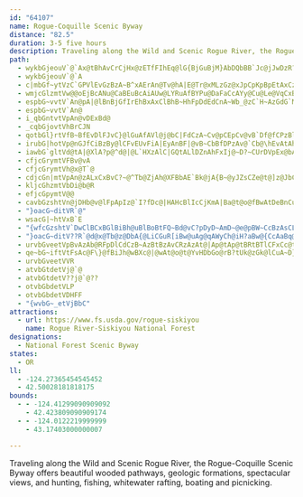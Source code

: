 ```yaml
---
id: "64107"
name: Rogue-Coquille Scenic Byway
distance: "82.5"
duration: 3-5 five hours
description: Traveling along the Wild and Scenic Rogue River, the Rogue-Coquille Scenic Byway offers beautiful wooded pathways, geologic formations, spectacular views, and hunting, fishing, whitewater rafting, boating and picnicking.
path:
  - wykbGjeouV`@`Ax@tBhAvCrCjHx@zETfFIhEq@lG{BjGuBjM}AbDQbBB`Jc@jJwDzR?pDf@zAjBbJjCrFf@UxCJtEjAlCtA~AvBzAhDlB`CQtGZlCfDhFtB~@nG`BhWbBpFhAlKjD~I~DbQnEdFbG|AdDlDhNh@vGAnJ?xHOvFcCpK_EhImA|EFfBpAfF`DzE~@n@VZr@\jAh@rFLfDm@hDJrC|@tCfCdB`Ep@|EG`Jz@`P~@xCdBxClFjEjEtB`ChBlAfBpBhEbIfT|A~BrEhExArCv@zBT`CUxBeAfCwA`CyBtHShGV|Hc@bGm@nSHbFbBdJBZd@jBhOz`@~@nCJR`AhAdAjB|BlBxEpD|Et@bBc@vCmBzCa@zCpBxA?pBg@hBKdDEf@HpJFPCd\JjECb@BxDt@\v@bA~ER`@n@rAz@fChAfCrF`C`B~Cr@p@~@\hIbAhDnBdIlCdCxE~@~DrExI`AfDx@lCxAlBhBlDJhBGtHd@pAvC|Bj@`AZzEtFfWl@vBtChQUjLUlINfD~@dExBjFrCrB`A`EXl@xAjEv@tCvDtJzDbEvBJbA`MBvAn@vG
  - wykbGjeouV`@`A
  - c|mbGf~ytVzC`GPVlEvGzBzA~B^xAErAn@Tv@hA|E@Tr@xMLzGz@xJpCpKpBpEtAxCzBxIpEbWdDdKfCpFtAvAtB~D|C\pEYbEPjRrEtHeAzDgBb@w@pHhAf@d@h@bBnLzLjBxDdA`GTbEeCxVH|ErAfIEzIi@~B]XeAzBG|@^xCiB`GuA|FqCjEmDdJsGzS}@tHq@dJ]pQeBjOeArCyCzD{BlCmJnPcAlD?v@tGzIzDdJvCfBjB?lBw@hEwExD{B|AQx@e@hCjDTbBIzBo@nBiC~CqLhQcIzCeCtAyFvEeD`EwAxDG~CLfBlDpFf@zAAbA}AxDg@jDiAz[LpF^jJg@rCOlDhAbFPpDc@~@iDnBgCzFsAlEKtAa@lA_BvBmApHuC|G}@dC]`F[pE?hFMdEh@tG
  - wmjcGlzmtVw@@oEjBcANu@CaBEuBcAiAUw@LYRuAfBYPu@DaFaCcAYy@Cu@Le@VqCxBu@Ti@GeAaBYQYA_@DcBfAoAd@wA@i@Ma@_@Sm@Ee@@y@VmBx@eCd@sC@mAWeAwEiJw@cAuAaAe@w@_A}FI_BDe@N_@r@eA^_AHiAMkAO_@k@m@mAq@uA_@sA@}CvAsAXy@Gu@YsAeAcBsB_CsBc@_CS_@_CsBS_@_@sAS]{@m@e@mASsBCsBVmBdAsCNw@IiAyAwCe@oCm@oAUUy@QoBJy@QUSQ_@KgAH_Bd@qAr@a@bBQh@q@N}ACy@UeAo@k@cFw@eDoBw@}@qCoA[EsADgAW[?_B\]Ec@_@O]eAuESsIQs@_@g@c@_@_AKg@QeAiCu@}@O_@aBcGQ]c@YsDa@c@c@k@{AF_Ab@{@\kAN}Bp@cFBe@Oy@u@}Aq@[_CEyBs@m@DyBz@yDOoBe@w@T{A|AGpANt@rC`@Ht@Uz@kFfAgDfD_ANkA[wAiBUw@PsA\cB?uBYi@y@cAcCYoD}BmBgFQaKv@cFGyAa@c@kAZgAdBiClCyAvBmA@Ji@~@kBZsAU_A_@Si@BaAl@gFdFsACsAm@eBiAiBuB_CaF_AyByBoCiB[yB@}FdBcCq@oFcD_Bc@oB_CaB{CgDkGy@cBmAkEmAqC{AiD{@uDc@}@cByAa@o@eDiGiAuBiCkCuCmA_C{Ac@c@q@_AYW_A{@eAkAuBuAeA}@YiAk@yK]yAo@g@iB_Am@?aARi@KYm@?mAOkAmD{J_@k@c@[mBm@UWEQ@a@Xm@vAeBzAwCpC}DHw@Ce@Sa@WSi@EYNyBhDqD`Dy@z@yCpEe@nAi@pCCd@JrBKfAu@~@eF`Da@|@WzCe@v@e@RgARuDy@qB?qA^iA~@w@xA_BrBo@jAmAbDYxAeAzJOv@s@xAe@^g@R[DuNLoBp@}@f@c@d@o@`BQrBD`EXdHCv@[f@YL]?}Bg@oHj@]Ho@AoAYmALoBl@_AdA{HrKsA`D}A`Ge@x@mAp@yGx@{ECeAHwGlBmE~A}Gl@sAQsBeAcB[kI_@gJw@uABs@ReB~@sAlAkDfMo@t@_Ad@wEr@cA\aAd@gClCO`@IjAHdHEb@_@bAm@l@{Aj@mCl@y@@sAUcCgA_Aq@gFgFoAq@cASwAEuAFmHhCcANy@B}C_@oCQ_HAqBFwGvAwAIoAe@}BaByAy@y@?cH~A_@@s@OyA_A}ByByCqA]Y_ByCk@m@gAs@_AsB_@{D_@wAoAeDuDmHy@y@_Ai@gEsB{@w@o@eAsA_DSu@KkATaEEmASgA_AoD[yAGy@BiAJy@\yAR}Aj@}GB_B]gK[yAsA_De@oCGkAFmAd@gD^_EhAgH^uMC_B[aEYyAe@wAmF}McB_Dw@eEEuB\uHEwAZsBTy@pBeCjBcEb@_BHy@EwBc@iBoA_Dg@{Dy@sDsCqI{AsCuN_UwBmBkAe@cCe@mCJoATyMpEsEt@_J~BuEb@iAr@s@n@oAvBYRYDy@a@}AwBkAaAm@E{Hf@i@Ge@YiCgC_Aq@cA_@iDe@iB{@sAYm@CsAVsGzBeAPqCDoCIwEJgAGWKyA_BcBsAwBgDoByB_KoGuBqBaDaEoAk@uAMsARaJ`FsA\_CIkKuBy@?o@ZYX}CdF_BrBeL`Gy@x@]j@Qt@G~@LpHIbE[~DY|A_@tAyAxC}C~DsA`DcAtG_@vAmDtHe@rA_@xA_AtGc@vAyArCcE|GeGzMu@bAy@r@gB~@_FfCgSnLuDdD_@f@wBxEgH~FsDlCsBx@iBFyRKgCJuB~AuM|M}AbAmBEmDk@{MKkCa@qEgAiAKoC@i@Pc@XyAzBi@pA_@tAO|BDlBNjAd@nAfBjBTj@LrBId@c@z@wD`EyBdBeA\mC^cFfAaBJsBQw@JwBz@uNjDsEt@cAb@o@t@y@b@y@TyCb@mAD}B^o@R_ErBsBlBwB~Ao@dAi@xD_@tAUxAC~AH~AhAlG?`BIf@[|@wBlByEfI}ChDYt@u@tFYd@_BhCmBjBaAvDOzKa@vCiAX}A|A_@DgFDqIOoAIqH@_D^{l@`QkKlD_CdBw@`AQ`@]rAY~BkAlOmA`H_C`Kg@nAk@hAcD`E}DxF_@dAy@hE_AjHgAfGSn@kApB?x@h@rEbBtEXlDj@xB?x@Yl@sBxBo@dAo@fAoAdDs@xDS`EBx@XdCElAg@fBq@jAwE`E_AjBi@r@eLxE}@n@[h@g@fBOxCQZYJi@My@sAqNc]kBaCoDgDeAe@kCq@gGyCaBMi@DgAXiElBy@p@s@fAe@pA]xAE`BB`BN|A`@hBFd@YfFDbBtA`F?jAUn@cAdBUfA[jD_@tAqCxE_DdEi@nA_@vAO~AD`Bx@zGZxAr@hA|ArA^`ANv@NzACx@Yj@WLm@Bu@QuGqB{QoMuJiH_AiBwBuFuBoM_AmDgDaIo@gAyBeBs@gA_@wAs@{Ge@sAcBkCgD{DgKuFaEkC}MoLmBq@y@Gi@DeAXkGlCyEzCWJ{@Ds@Y_BqAcAa@eAYwDW_Ag@m@q@Uq@Y{AU{Dc@yAo@eAy@w@eA[wE@qUvAeALgA\_Ah@u@~@i@pA]xAGlBNrArA~ChBtI~@lHxChPBx@SjBu@rAg@XaB`@wERmCYmEaAgAKeDVwB@eAE}GoAi@CsAVs@d@Q^y@rDc@nA_@j@c@^e@RuJx@cAb@}DrCiChA}BhBi@RiB^uCRmCtAuH|BoEdAcDtAwD\eATYPmBzBgDdBa@p@s@rAsAfGBxBXtASjDRfArBnGV~D|@pBrFbJr@dAzGnHhBdCrA~CrCnIZvAHlAIlA_D`Ni@lAs@~@cE~BsD`D_M`Iy@x@iBfCi@pAcAjD[f@wIzFc@b@c@z@s@lCkCxEs@dAyBfBs@`A_AlDm@nAeDzDaAfBeBfAqElEuAbCcBbAS^Eb@D`G[~@yBr@o@l@YlBM^}B~A{BxDaClFkCzE}C~DqBrBcBtBaBxD{FpEeAr@y@RY?w@Wg@u@Ie@EsBZmBfCkDrIiOnJiSNgAImCrA}DX{A@mAIy@k@qCc@sAu@aAsBsBsAkEyA{Co@aAYY_Ae@qAWaA_@gFoE_BcAaGaAePgGcCsAyBeBcAk@sAYy@BeARaAf@y@|@k@lAiAxDmAtCo@fAy@|@{@r@cAd@qErAeCdA}B`B}G`GkE~C}FnDeCnAcAZaCLk@AwAYkCeAq@s@qAyB{IoRiAyCgAsDeCwMy@_DcA_CgDgEcEaE_CyAmGqCqC_Bu@m@wDuDoC_EwDuGyBwFyEePoJy]iAcDyAeBoBuAcOoFuAw@mAmAk@}@mAiCsBkGiD{Ls@mA}@g@WQOfCQ|@{@xBkG|Kk@r@wAlAcHjEeAx@wDxEmCbEeApA}@p@y@`@cAPcC?eD]mBAgC^mFfBoExBwAxA_AzAe@pAmCnKsA~DoB`Di@l@aCnBuNzG_VhKu@VwALsD_@s@Vi@l@_B`E_Av@cGrCg@b@cD~GY~@K~@?tIYpBU~@o@lA}AxA}@X_BJmF?aYsDeBOgiAgCcBBiBRiBl@yBzA}BvCyBnDcBvB_CdB}Bt@{MpB}Dx@sC`AyCrAqGpE_TjSqDfEmF`HqVn\_DxD_C|BkEpDsE`DmGdD}WhLgEpCsDlD}ElGiTx[sElGkJfIgHfH}DrCgClAoErAqCb@sCLqMK}GWsASaCs@_CmAqKyGcB{@iA_@_AKsAEcBPiCt@cAj@}@v@aAnAwA~BsJrRgCnDo@l@gAl@kA^mBNoAK_Cs@iM_IiAa@iCe@o_@_BwHMo_@zAmEd@uBj@cDrA}BnAsDnCySlRiBvAsAr@cCr@}@L{Pt@mBRsB^wE~BkL|JcBjBkAnBcAdCiD~D]l@
  - espbG~vvtV`An@pA|@lBnBjGfIrEhBxAxClBhB~HhFpDdEdCnA~Wb_@zC`H~AzGdG`M
  - espbG~vvtV`An@
  - i_qbGntvtVpAn@vDExBd@
  - _cqbGjovtVhBrCJN
  - qotbGl}rtVfB~BfEvDlFJvC}@lGuAfAVl@j@bC|FdCzA~Cv@pCEpCv@vB`Df@fCPzBl@`BhAp@lBP~@Kt@kFzAaBp@JhAR@H\hBEbBc@zBi@hA_A|EqAfCqAjE?lCFbBVv@bBlB~@XlFVpAbApHzIvBjEBzFb@zBd@hAbE~DpBnC
  - irubG|hotVp@nGJfCiBzBy@lCFvEUvFiA|EyAnBF|@vB~CbBfDPzAv@`Cb@\hEvAtAhAvArBfBzClEvKbAnE`EtJlC`F
  - iawbG`gltVd@tA|@XlA?p@^d@|@L`HXzAlC|GQtALlDZnAhFxIj@~D?~CUrDVpEx@bAvDlCb@p@l@PzDaCfDDVD^pAKv@]xCDxDb@zAn@|F
  - cfjcGrymtVFBv@vA
  - cfjcGrymtVh@x@T`@
  - cdjcGn|mtVpAn@zALxCxBvC?~@^Tb@ZjAh@XFBbAE`Bk@jA{B~@yJZsCZe@t@]z@JbCQlGe@zA_@bAcAl@_DBcBgCsJIi@{A}LUiITaBdDsEbCaCl@mBPaERa@f@eApAcAt@kAh@gBp@mDfAcB~@j@zBnG~BfDdCp@pGJlCzAz@?bCiAp@oBbCeEh@aBi@cBgEqEs@iAk@qGJQrAd@bAhAlAh@zAWb@w@h@gDJu@ZuBGcB{DsD{@iA[sC~@kEl@sECmCPcC
  - kljcGhzmtVbDi@b@R
  - efjcGpymtV@@
  - cavbGzshtVn@jDHb@v@lFpApIz@`I?fDc@|HAHcBlIcCjKmA|Ba@t@o@fBwAtDeBnCu@lA}KjHk@`@kA|@SZuA|BAL
  - "}oacG~ditVR`@"
  - wsacG|~htVxB`E
  - "{wfcGzshtV`DwClBCxBGlBiBh@uBlBoBtFQ~Bd@vC?pDyD~AmD~@e@pBW~CcBzAsCLcBlA_Ep@}@hAc@jADl@bACbGZ|@f@PvB]pAtAl@tCf@h@VDlAg@hBy@tD_@LQ~@{Ab@_Eh@cAfBcAhAMtAo@d@cBfBcB~@L^b@?bAYzBsB~DCpAp@hA~@Dv@_@bAc@b@P^hACp@b@zBrCKbCD~BtAzEElAVfAv@l@hBG`Bw@jAuBlC?nAXnA^d@~Fj@`EzAxB`B|G~L"
  - "}oacG~ditV??R`@d@x@Tb@z@DbA{@LiCGuR[iBw@uAg@qAWyCh@iH?aBw@{CcAaBq@cAUmCP}@p@SlERzDe@~@oAbAuBpCgDpFoBzBKvD]bBe@tEkEl@QdD|@fBrBb@RdCw@lFDzBbAbDJlFmCfDcAdADlDLl@BfA]vA_A"
  - urvbGveetVpBvAzAb@RFpDlCdCzB~AzBtBzAvCRzAzAt@|Ap@tAp@tBRtBTlCFxCc@tFOr@K\_CzGuBbG{A`C_@|AGfBE|@Tl@Rl@\pB?@Nx@W|@{@j@gBb@o@Bo@@u@|@EpB?BH^b@lC`@nB
  - qe~bG~iftVtFsAc@F\}@fBiJh@wBXc@|@wAt@o@t@YvHDbGo@rB?tUk@zGk@lCuA~D}@zAcAfDqFdDgI~IwL~C_DpIyDlF{AdDaC^uAw@gE_@u@nCw@\KtBVzGvLlQzHdMvDlHtCzBYfIv@lC~ElBrBlCvAdPxDpB`Bj@pA
  - urvbGveetVVR
  - atvbGtdetVj@`@
  - atvbGtdetV??j@`@??
  - otvbGbdetVLP
  - otvbGbdetVDHFF
  - "{wvbG~_etVjBbC"
attractions:
  - url: https://www.fs.usda.gov/rogue-siskiyou
    name: Rogue River-Siskiyou National Forest
designations:
  - National Forest Scenic Byway
states:
  - OR
ll:
  - -124.27365454545452
  - 42.50028181818175
bounds:
  - - -124.41299090909092
    - 42.423809090909174
  - - -124.0122219999999
    - 43.17403000000007

---
```


Traveling along the Wild and Scenic Rogue River, the Rogue-Coquille Scenic Byway offers beautiful wooded pathways, geologic formations, spectacular views, and hunting, fishing, whitewater rafting, boating and picnicking.
